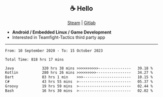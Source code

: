 <h2 align="center"> ☕ Hello </h2>

<p align="center">
  <a href="https://steamcommunity.com/id/Niforances/">Steam</a> |
  <a href="https://gitlab.com/niforances">Gitlab</a>
</p>

 - **Android / Embedded Linux / Game Development**
 - Interested in Teamfight-Tactics third party app

------

<!--START_SECTION:waka-->

```txt
From: 10 September 2020 - To: 15 October 2023

Total Time: 818 hrs 17 mins

Java             320 hrs 38 mins >>>>>>>>>>---------------   39.18 %
Kotlin           280 hrs 26 mins >>>>>>>>>----------------   34.27 %
Dart             83 hrs 1 min    >>>----------------------   10.15 %
C#               43 hrs 55 mins  >------------------------   05.37 %
Groovy           19 hrs 59 mins  >------------------------   02.44 %
Bash             16 hrs 30 mins  >------------------------   02.02 %
```

<!--END_SECTION:waka-->

